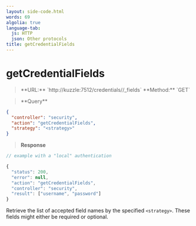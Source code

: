```yaml
---
layout: side-code.html
words: 69
algolia: true
language-tab:
  js: HTTP
  json: Other protocols
title: getCredentialFields
---
```



# getCredentialFields



<blockquote class="js">
<p>
**URL:** `http://kuzzle:7512/credentials/<strategy>/_fields`  
**Method:** `GET`  
</p>
</blockquote>

<blockquote class="json">
<p>
**Query**
</p>
</blockquote>

```json
{
  "controller": "security",
  "action": "getCredentialFields",
  "strategy": "<strategy>"
}
```

>**Response**

```javascript
// example with a "local" authentication

{
  "status": 200,                     
  "error": null,                     
  "action": "getCredentialFields",
  "controller": "security",
  "result": ["username", "password"]
}
```

Retrieve the list of accepted field names by the specified `<strategy>`. These fields might either be required or optional.

